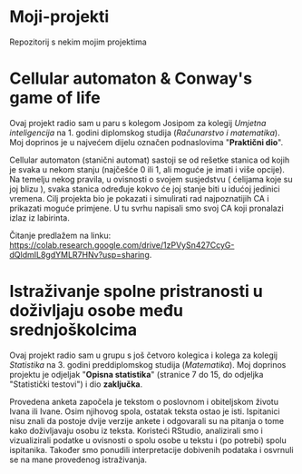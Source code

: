 # Moji-projekti
Repozitorij s nekim mojim projektima 

# Cellular automaton & Conway's game of life
Ovaj projekt radio sam u paru s kolegom Josipom za kolegij _Umjetna inteligencija_ na 1. godini diplomskog studija (_Računarstvo i matematika_).
Moj doprinos je u najvećem dijelu označen podnaslovima "**Praktični dio**".

Cellular automaton (stanični automat) sastoji se od rešetke stanica od kojih je svaka u nekom stanju (najčešće 0 ili 1, ali moguće je imati i više opcije).
Na temelju nekog pravila, u ovisnosti o svojem susjedstvu ( ćelijama koje su joj blizu ), svaka stanica određuje kokvo će joj stanje biti u idućoj jedinici vremena.
Cilj projekta bio je pokazati i simulirati rad najpoznatijih CA i prikazati moguće primjene. U tu svrhu napisali smo svoj CA koji pronalazi izlaz iz labirinta.

Čitanje predlažem na linku: https://colab.research.google.com/drive/1zPVySn427CcyG-dQldmIL8gdYMLR7HNv?usp=sharing.

# Istraživanje spolne pristranosti u doživljaju osobe među srednjoškolcima
Ovaj projekt radio sam u grupu s još četvoro kolegica i kolega za kolegij _Statistika_ na 3. godini preddiplomskog studija (_Matematika_).
Moj doprinos projektu je odjeljak "**Opisna statistika**" (stranice 7 do 15, do odjeljka "Statistički testovi") i dio **zaključka**.

Provedena anketa započela je tekstom o poslovnom i obiteljskom životu Ivana ili Ivane. Osim njihovog spola, ostatak teksta ostao je isti.
Ispitanici nisu znali da postoje dvije verzije ankete i odgovarali su na pitanja o tome kako doživljavaju osobu iz teksta.
Koristeći RStudio, analizirali smo i vizualizirali podatke u ovisnosti o spolu osobe u tekstu i (po potrebi) spolu ispitanika.
Također smo ponudili interpretacije dobivenih podataka i osvrnuli se na mane provedenog istraživanja. 
